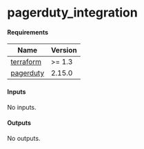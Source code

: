# pagerduty_integration

<!-- BEGINNING OF PRE-COMMIT-TERRAFORM DOCS HOOK -->
#### Requirements

| Name | Version |
|------|---------|
| <a name="requirement_terraform"></a> [terraform](#requirement\_terraform) | >= 1.3 |
| <a name="requirement_pagerduty"></a> [pagerduty](#requirement\_pagerduty) | 2.15.0 |

#### Inputs

No inputs.

#### Outputs

No outputs.
<!-- END OF PRE-COMMIT-TERRAFORM DOCS HOOK -->
